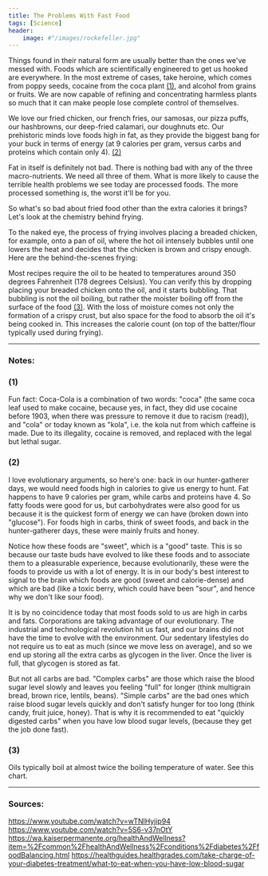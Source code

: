 ```yaml
---
title: The Problems With Fast Food
tags: [Science]
header:
    image: #"/images/rockefeller.jpg"
---
```


Things found in their natural form are usually better than the ones we've messed with. Foods which are scientifically engineered to get us hooked are everywhere. In the most extreme of cases, take heroine, which comes from poppy seeds, cocaine from the coca plant [(1)](#1), and alcohol from grains or fruits. We are now capable of refining and concentrating harmless plants so much that it can make people lose complete control of themselves.

We love our fried chicken, our french fries, our samosas, our pizza puffs, our hashbrowns, our deep-fried calamari, our doughnuts etc. Our prehistoric minds love foods high in fat, as they provide the biggest bang for your buck in terms of energy (at 9 calories per gram, versus carbs and proteins which 
contain only 4). [(2)](#2)

Fat in itself is definitely not bad. There is nothing bad with any of the three macro-nutrients. We need all three of them. What is more likely to cause the terrible health problems we see today are processed foods. The more processed something is, the worst it'll be for you. 

So what's so bad about fried food other than the extra calories it brings? Let's look at the chemistry behind frying.

To the naked eye, the process of frying involves placing a breaded chicken, for example, onto a pan of oil, where the hot oil intensely bubbles until one lowers the heat and decides that the chicken is brown and crispy enough. Here are the behind-the-scenes frying:

Most recipes require the oil to be heated to temperatures around 350 degrees Fahrenheit (178 degrees Celsius). You can verify this by dropping placing your breaded chicken onto the oil, and it starts bubbling. That bubbling is not the oil boiling, but rather the moister boiling off from the surface of the food [(3)](#3). With the loss of moisture comes not only the formation of a crispy crust, but also space for the food to absorb the oil it's being cooked in. This increases the calorie count (on top of the batter/flour typically used during frying). 

---

### Notes:

### (1) 
Fun fact: Coca-Cola is a combination of two words: "coca" (the same coca leaf used to make cocaine, because yes, in fact, they did use cocaine before 1903, when there was pressure to remove it due to racism (read)), and "cola" or today known as "kola", i.e. the kola nut from which caffeine is made. Due to its illegality, cocaine is removed, and replaced with the legal but lethal sugar. 
### (2)
 I love evolutionary arguments, so here's one: back in our hunter-gatherer days, we would need foods high in calories to give us energy to hunt. Fat happens to have 9 calories per gram, while carbs and proteins have 4. So fatty foods were good for us, but carbohydrates were also good for us because it is the quickest form of energy we can have (broken down into "glucose"). For foods high in carbs, think of sweet foods, and back in the hunter-gatherer days, these were mainly fruits and honey.

Notice how these foods are "sweet", which is a "good" taste. This is so because our taste buds have evolved to like these foods and to associate them to a pleasurable experience, because evolutionarily, these were the foods to provide us with a lot of energy. It is in our body's best interest to signal to the brain which foods are good (sweet and calorie-dense) and which are bad (like a toxic berry, which could have been "sour", and hence why we don't like sour food).

It is by no coincidence today that most foods sold to us are high in carbs and fats. Corporations are taking advantage of our evolutionary. The industrial and technological revolution hit us fast, and our brains did not have the time to evolve with the environment. Our sedentary lifestyles do not require us to eat as much (since we move less on average), and so we end up storing all the extra carbs as glycogen in the liver. Once the liver is full, that glycogen is stored as fat. 

But not all carbs are bad. "Complex carbs" are those which raise the blood sugar level slowly and leaves you feeling "full" for longer (think multigrain bread, brown rice, lentils, beans). "Simple carbs" are the bad ones which raise blood sugar levels quickly and don't satisfy hunger for too long (think candy, fruit juice, honey). That is why it is recommended to eat "quickly digested carbs" when you have low blood sugar levels, (because they get the job done fast).

### (3) 
Oils typically boil at almost twice the boiling temperature of water. See this chart.

---

### Sources:
<https://www.youtube.com/watch?v=wTNlHyjip94>
<https://www.youtube.com/watch?v=5S6-v37nOtY>
<https://wa.kaiserpermanente.org/healthAndWellness?item=%2Fcommon%2FhealthAndWellness%2Fconditions%2Fdiabetes%2FfoodBalancing.html>
<https://healthguides.healthgrades.com/take-charge-of-your-diabetes-treatment/what-to-eat-when-you-have-low-blood-sugar>
